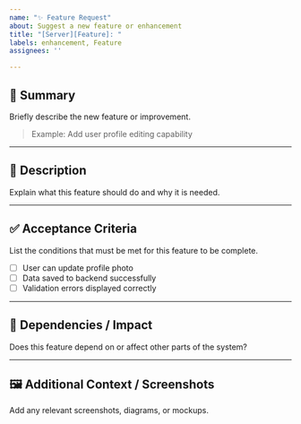 ```yaml
---
name: "✨ Feature Request"
about: Suggest a new feature or enhancement
title: "[Server][Feature]: "
labels: enhancement, Feature
assignees: ''

---
```


## 🧩 Summary
Briefly describe the new feature or improvement.

> Example: Add user profile editing capability

---

## 📖 Description
Explain what this feature should do and why it is needed.

---

## ✅ Acceptance Criteria
List the conditions that must be met for this feature to be complete.

- [ ] User can update profile photo  
- [ ] Data saved to backend successfully  
- [ ] Validation errors displayed correctly  

---

## 🔗 Dependencies / Impact
Does this feature depend on or affect other parts of the system?

---

## 🖼️ Additional Context / Screenshots
Add any relevant screenshots, diagrams, or mockups.
